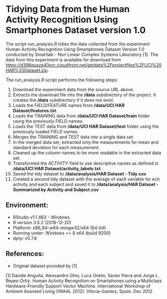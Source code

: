 # Tidying Data from the Human Activity Recognition Using Smartphones Dataset version 1.0

The script run_analysis.R tidies the data collected from the experiment Human Activity Recognition Using Smartphones Dataset Version 1.0 conducted by Smartlab - Non Linear Complex Systems Laboratory [1].  The data from this experiment is available for download from https://d396qusza40orc.cloudfront.net/getdata%2Fprojectfiles%2FUCI%20HAR%20Dataset.zip.

The run_analysis.R script performs the following steps:
1. Download the experiment data from the source URL above.
2. Extracts the download file into the **/data** subdirectory of the project.  It creates the **/data** subdirectory if it does not exist.
3. Loads the FIELD/FEATURE names from **/data/UCI HAR Dataset/features.txt**.
4. Loads the TRAINING data from **/data/UCI HAR Dataset/train** folder using the previously FIELD names.
5. Loads the TEST data from **/data/UCI HAR Dataset/test** folder using the previously loaded FIELD names.
6. Merges the TRAINING and TEST data into a single data set.
7. In the merged data set, extracted only the measurements for mean and standard deviation for each measurement.
8. Cleaned up the column names to be more readable in the extracted data set.
9. Transformed the ACTIVITY field to use descriptive names as defined in **/data/UCI HAR Dataset/activity_labels.txt**.
10. Saved the tidy dataset to **/data/analysis/HAR Dataset - Tidy.csv**
11. Created a second tidy dataset with the average of each variable for ech activity and each subject and saved it to **/data/analysis/HAR Dataset - Summarized by Activity and Subject.csv**

## Environment:
- RStudio v1.1.463 - Windows
- R version 3.5.2 (2018-12-20)
- Platform: x86_64-w64-mingw32/x64 (64-bit)
- Running under: Windows >= 8 x64 (build 9200)
- dplyr v0.7.8

## References:
- Original dataset provided by [1]

[1] Davide Anguita, Alessandro Ghio, Luca Oneto, Xavier Parra and Jorge L. Reyes-Ortiz. Human Activity Recognition on Smartphones using a Multiclass Hardware-Friendly Support Vector Machine. International Workshop of Ambient Assisted Living (IWAAL 2012). Vitoria-Gasteiz, Spain. Dec 2012
